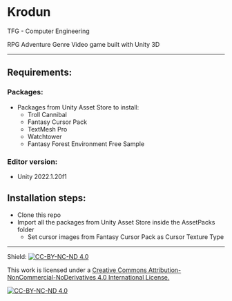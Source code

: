 # Krodun
TFG - Computer Engineering

RPG Adventure Genre Video game built with Unity 3D

---

## Requirements:

### Packages:
- Packages from Unity Asset Store to install:
  - Troll Cannibal
  - Fantasy Cursor Pack
  - TextMesh Pro
  - Watchtower
  - Fantasy Forest Environment Free Sample

### Editor version:
- Unity 2022.1.20f1

## Installation steps:

- Clone this repo
- Import all the packages from Unity Asset Store inside the AssetPacks folder 
  - Set cursor images from Fantasy Cursor Pack as Cursor Texture Type

---

Shield: [![CC-BY-NC-ND 4.0][CC-BY-NC-ND-shield]][CC-BY-NC-ND]

This work is licensed under a [Creative Commons Attribution-NonCommercial-NoDerivatives 4.0 International License.][CC-BY-NC-ND]

[![CC-BY-NC-ND 4.0][CC-BY-NC-ND-image]][CC-BY-NC-ND]

[CC-BY-NC-ND-shield]: https://img.shields.io/badge/License-CC--BY--NC--ND--4.0-lightgrey
[CC-BY-NC-ND]: http://creativecommons.org/licenses/by-nc-nd/4.0/
[CC-BY-NC-ND-image]: https://i.creativecommons.org/l/by-nc-nd/4.0/88x31.png
